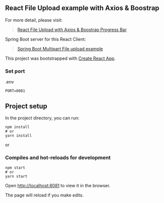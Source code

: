 ## React File Upload example with Axios & Boostrap

For more detail, please visit:

> [React File Upload with Axios & Boostrap Progress Bar](https://bezkoder.com/react-file-upload-axios/)

Spring Boot server for this React Client:

> [Spring Boot Multipart File upload example](https://bezkoder.com/spring-boot-file-upload/)

This project was bootstrapped with [Create React App](https://github.com/facebook/create-react-app).

### Set port
.env
```
PORT=8081
```

## Project setup

In the project directory, you can run:

```
npm install
# or
yarn install
```

or

### Compiles and hot-reloads for development

```
npm start
# or
yarn start
```

Open [http://localhost:8081](http://localhost:8081) to view it in the browser.

The page will reload if you make edits.
